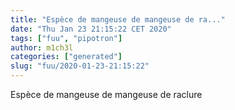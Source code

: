 ```yaml
---
title: "Espèce de mangeuse de mangeuse de ra..."
date: "Thu Jan 23 21:15:22 CET 2020"
tags: ["fuu", "pipotron"]
author: m1ch3l
categories: ["generated"]
slug: "fuu/2020-01-23-21:15:22"
---
```


Espèce de mangeuse de mangeuse de raclure

